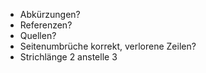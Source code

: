 - Abkürzungen?
- Referenzen?
- Quellen?
- Seitenumbrüche korrekt, verlorene Zeilen?
- Strichlänge 2 anstelle 3
